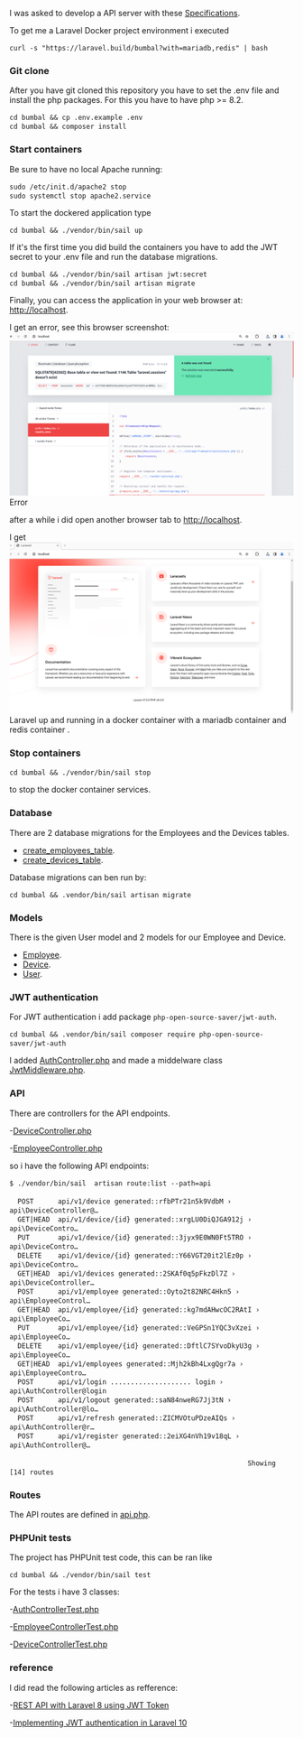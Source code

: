 I was asked to develop a API server with these 
<a href="https://github.com/noud/bumbal/blob/main/doc/Test%20assignment%20for%20back-end%20developer.pdf">Specifications</a>.

To get me a Laravel Docker project environment i executed 
```
curl -s "https://laravel.build/bumbal?with=mariadb,redis" | bash
```
### Git clone

After you have git cloned this repository you have to set the .env file and install the php packages.
For this you have to have php >= 8.2.
```
cd bumbal && cp .env.example .env
cd bumbal && composer install
```

### Start containers

Be sure to have no local Apache running:
```
sudo /etc/init.d/apache2 stop
sudo systemctl stop apache2.service
```

To start the dockered application type
```
cd bumbal && ./vendor/bin/sail up
```
If it's the first time you did build the containers you have to add the JWT secret to your .env file and run the database migrations.
```
cd bumbal && ./vendor/bin/sail artisan jwt:secret
cd bumbal && ./vendor/bin/sail artisan migrate
```

Finally, you can access the application in your web browser at: <a href="http://localhost">http://localhost</a>.

I get an error,
see this browser screenshot:
<img src="doc/Screenshot from localhost error 2024-04-10 16-58-13.png">Error</img>

after a while i did open another browser tab to  <a href="http://localhost">http://localhost</a>.

I get
<img src="doc/Screenshot from localhost 2024-04-10 17-03-53.png">Laravel up and running in a docker container with a mariadb container and redis container .</img>

### Stop containers

```
cd bumbal && ./vendor/bin/sail stop
```
to stop the docker container services.

### Database

There are 2 database migrations for the Employees and the Devices tables.
- <a href="https://github.com/noud/bumbal/blob/main/database/migrations/2024_04_11_142451_create_employees_table.php">create_employees_table</a>.
- <a href="https://github.com/noud/bumbal/blob/main/database/migrations/2024_04_11_142556_create_devices_table.php">create_devices_table</a>.

Database migrations can ben run by:
```
cd bumbal && .vendor/bin/sail artisan migrate
```

### Models

There is the given User model and 2 models for our Employee and Device.
- <a href="https://github.com/noud/bumbal/blob/main/app/Models/Employee.php">Employee</a>.
- <a href="https://github.com/noud/bumbal/blob/main/app/Models/Device.php">Device</a>.
- <a href="https://github.com/noud/bumbal/blob/main/app/Models/User.php">User</a>.

### JWT authentication

For JWT authentication i add package ```php-open-source-saver/jwt-auth```.
```
cd bumbal && .vendor/bin/sail composer require php-open-source-saver/jwt-auth
```
I added <a href="https://github.com/noud/bumbal/blob/main/app/Http/Controllers/api/AuthController.php">AuthController.php</a>
and made a middelware class <a href="https://github.com/noud/bumbal/blob/main/app/Http/Middleware/JwtMiddleware.php">JwtMiddleware.php</a>.
### API

There are controllers for the API endpoints.

-<a href="https://github.com/noud/bumbal/blob/main/app/Http/Controllers/api/DeviceController.php">DeviceController.php</a>

-<a href="https://github.com/noud/bumbal/blob/main/app/Http/Controllers/api/EmployeeController.php">EmployeeController.php</a>

so i have the following API endpoints:
```
$ ./vendor/bin/sail  artisan route:list --path=api

  POST      api/v1/device generated::rfbPTr21n5k9VdbM › api\DeviceController@…
  GET|HEAD  api/v1/device/{id} generated::xrgLU0DiQJGA912j › api\DeviceContro…
  PUT       api/v1/device/{id} generated::3jyx9E0WN0Ft5TRO › api\DeviceContro…
  DELETE    api/v1/device/{id} generated::Y66VGT20it2lEz0p › api\DeviceContro…
  GET|HEAD  api/v1/devices generated::2SKAf0q5pFkzDl7Z › api\DeviceController…
  POST      api/v1/employee generated::Oyto2t82NRC4Hkn5 › api\EmployeeControl…
  GET|HEAD  api/v1/employee/{id} generated::kg7mdAHwcOC2RAtI › api\EmployeeCo…
  PUT       api/v1/employee/{id} generated::VeGPSn1YQC3vXzei › api\EmployeeCo…
  DELETE    api/v1/employee/{id} generated::DftlC7SYvoDkyU3g › api\EmployeeCo…
  GET|HEAD  api/v1/employees generated::Mjh2kBh4LxgQgr7a › api\EmployeeContro…
  POST      api/v1/login .................... login › api\AuthController@login
  POST      api/v1/logout generated::saN84nweRG7Jj3tN › api\AuthController@lo…
  POST      api/v1/refresh generated::ZICMVOtuPDzeAIQs › api\AuthController@r…
  POST      api/v1/register generated::2eiXG4nVh19v18qL › api\AuthController@…

                                                           Showing [14] routes

```
### Routes

The API routes are defined in <a href="https://github.com/noud/bumbal/blob/main/routes/api.php">api.php</a>.

### PHPUnit tests

The project has PHPUnit test code, this can be ran like
```
cd bumbal && ./vendor/bin/sail test
```

For the tests i have 3 classes:

-<a href="https://github.com/noud/bumbal/blob/main/tests/Feature/AuthControllerTest.php">AuthControllerTest.php</a>

-<a href="https://github.com/noud/bumbal/blob/main/tests/Feature/EmployeeControllerTest.php">EmployeeControllerTest.php</a>

-<a href="https://github.com/noud/bumbal/blob/main/tests/Feature/DeviceControllerTest.php">DeviceControllerTest.php</a>

### reference

I did read the following articles as refference:

-<a href="https://www.avyatech.com/rest-api-with-laravel-8-using-jwt-token/">REST API with Laravel 8 using JWT Token</a>

-<a href="https://blog.logrocket.com/implementing-jwt-authentication-laravel-10/">Implementing JWT authentication in Laravel 10</a>

